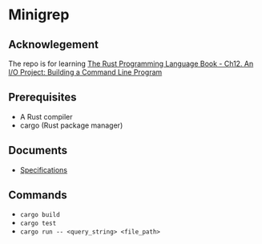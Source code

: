 # Minigrep

## Acknowlegement

The repo is for learning [The Rust Programming Language Book - Ch12. An I/O Project: Building a Command Line Program](https://doc.rust-lang.org/book/ch12-00-an-io-project.html)

## Prerequisites
- A Rust compiler
- cargo (Rust package manager)

## Documents
- [Specifications](./docs/SPEC.md)

## Commands
- `cargo build`
- `cargo test`
- `cargo run -- <query_string> <file_path>`
